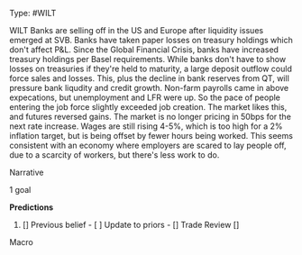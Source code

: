 Type: #WILT 

WILT
	Banks are selling off in the US and Europe after liquidity issues emerged at SVB. Banks have taken paper losses on treasury holdings which don't affect P&L. Since the Global Financial Crisis, banks have increased treasury holdings per Basel requirements. While banks don't have to show losses on treasuries if they're held to maturity, a large deposit outflow could force sales and losses. This, plus the decline in bank reserves from QT, will pressure bank liqudity and credit growth. 
	Non-farm payrolls came in above expecations, but unemployment and LFR were up. So the pace of people entering the job force slightly exceeded job creation. The market likes this, and futures reversed gains. The market is no longer pricing in 50bps for the next rate increase. Wages are still rising 4-5%, which is too high for a 2% inflation target, but is being offset by fewer hours being worked. This seems consistent with an economy where employers are scared to lay people off, due to a scarcity of workers, but there's less work to do. 


	



Narrative

1 goal


**Predictions**

1) []
Previous belief - 
[ ]
Update to priors - 
[]
Trade Review
[]





Macro
